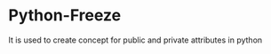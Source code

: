 Python-Freeze
=============

It is used to create concept  for public and private attributes in python